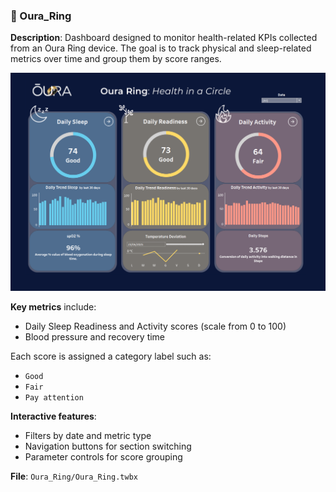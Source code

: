 ### 📂 Oura_Ring

**Description**: Dashboard designed to monitor health-related KPIs collected from an Oura Ring device. The goal is to track physical and sleep-related metrics over time and group them by score ranges.

![Descrizione alternativa](https://github.com/zizu1999/Tableau_Dashboard/blob/main/Screenshot%202025-07-22%20124157.png)

**Key metrics** include:
- Daily Sleep Readiness and Activity scores (scale from 0 to 100) 
- Blood pressure and recovery time

Each score is assigned a category label such as:
- `Good`
- `Fair`
- `Pay attention`


**Interactive features**:
- Filters by date and metric type
- Navigation buttons for section switching
- Parameter controls for score grouping

**File**: `Oura_Ring/Oura_Ring.twbx`  
